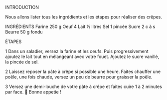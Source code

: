 INTRODUCTION

Nous allons lister tous les ingrédients et les étapes pour réaliser des crêpes.





INGRÉDIENTS
Farine 250 g
Oeuf 4
Lait ½ litres
Sel 1 pincée
Sucre 2 c à s
Beurre 50 g fondu




ÉTAPES

  

  

1 Dans un saladier, versez la farine et les oeufs. Puis progressivement ajoutez le lait tout en mélangeant avec votre fouet. Ajoutez le sucre vanillé, la pincée de sel.

2 Laissez reposer la pâte à crêpe si possible une heure. Faites chauffer une poêle, une fois chaude, versez un peu de beurre pour graisser la poêle.

3 Versez une demi-louche de votre pâte à crêpe et faites cuire 1 à 2 minutes par face.
&#x1F91D;
Bonne appetie !